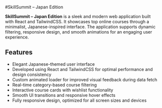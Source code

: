 #SkillSummit – Japan Edition

**SkillSummit – Japan Edition** is a sleek and modern web application built with React and TailwindCSS. It showcases top online courses through a minimalist, Japanese-inspired interface. The application supports dynamic filtering, responsive design, and smooth animations for an engaging user experience.

## Features

* Elegant Japanese-themed user interface
* Developed using React and TailwindCSS for optimal performance and design consistency
* Custom animated loader for improved visual feedback during data fetch
* Real-time category-based course filtering
* Interactive course cards with wishlist functionality
* Smooth UI transitions and responsive hover effects
* Fully responsive design, optimized for all screen sizes and devices
